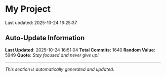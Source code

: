# My Project


Last updated: 2025-10-24 16:25:37















































































































































































































































































































































































































































































































































































































































































































































































































































































































































































































































































































































































































































































































































































































































































































































































































































































































































































































































































































































































































































































































## Auto-Update Information

**Last Updated:** 2025-10-24 16:51:04
**Total Commits:** 1640
**Random Value:** 5949
**Quote:** _Stay focused and never give up!_

---
_This section is automatically generated and updated._